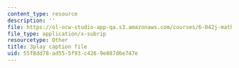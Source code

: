 ```yaml
---
content_type: resource
description: ''
file: https://ol-ocw-studio-app-qa.s3.amazonaws.com/courses/6-042j-mathematics-for-computer-science-spring-2015/55f8dd78ad555f93c4269e887d6e747e_tOsdeaYDCMk.srt
file_type: application/x-subrip
resourcetype: Other
title: 3play caption file
uid: 55f8dd78-ad55-5f93-c426-9e887d6e747e
---
```

